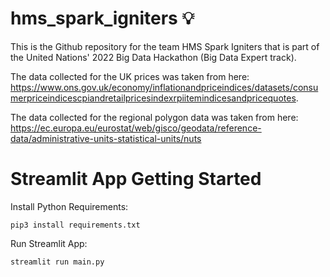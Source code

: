 # hms_spark_igniters 💡
This is the Github repository for the team HMS Spark Igniters that is part of the United Nations' 2022 Big Data Hackathon (Big Data Expert track).

The data collected for the UK prices was taken from here: https://www.ons.gov.uk/economy/inflationandpriceindices/datasets/consumerpriceindicescpiandretailpricesindexrpiitemindicesandpricequotes.

The data collected for the regional polygon data was taken from here: 
https://ec.europa.eu/eurostat/web/gisco/geodata/reference-data/administrative-units-statistical-units/nuts

# Streamlit App Getting Started

Install Python Requirements:
```
pip3 install requirements.txt
```

Run Streamlit App:
```
streamlit run main.py
```
